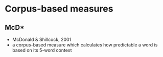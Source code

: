 # Corpus-based measures

## McD* 
- McDonald & Shillcock, 2001
- a corpus-based measure which calculates how predictable a word is based on its 5-word context